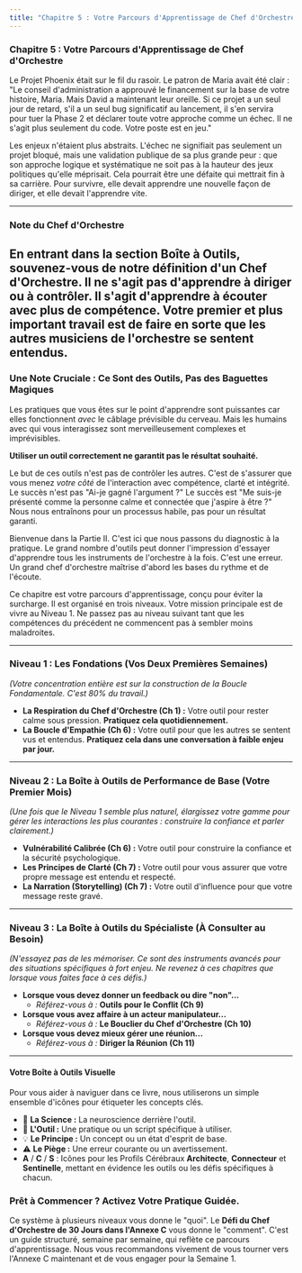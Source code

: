 ```yaml
---
title: "Chapitre 5 : Votre Parcours d'Apprentissage de Chef d'Orchestre"
---
```

### **Chapitre 5 : Votre Parcours d'Apprentissage de Chef d'Orchestre**

Le Projet Phoenix était sur le fil du rasoir. Le patron de Maria avait été clair : "Le conseil d'administration a approuvé le financement sur la base de votre histoire, Maria. Mais David a maintenant leur oreille. Si ce projet a un seul jour de retard, s'il a un seul bug significatif au lancement, il s'en servira pour tuer la Phase 2 et déclarer toute votre approche comme un échec. Il ne s'agit plus seulement du code. Votre poste est en jeu."

Les enjeux n'étaient plus abstraits. L'échec ne signifiait pas seulement un projet bloqué, mais une validation publique de sa plus grande peur : que son approche logique et systématique ne soit pas à la hauteur des jeux politiques qu'elle méprisait. Cela pourrait être une défaite qui mettrait fin à sa carrière. Pour survivre, elle devait apprendre une nouvelle façon de diriger, et elle devait l'apprendre vite.

---
### **Note du Chef d'Orchestre**

En entrant dans la section Boîte à Outils, souvenez-vous de notre définition d'un Chef d'Orchestre. Il ne s'agit pas d'apprendre à diriger ou à contrôler. Il s'agit d'apprendre à écouter avec plus de compétence. Votre premier et plus important travail est de faire en sorte que les autres musiciens de l'orchestre se sentent entendus.
---

### **Une Note Cruciale : Ce Sont des Outils, Pas des Baguettes Magiques**

Les pratiques que vous êtes sur le point d'apprendre sont puissantes car elles fonctionnent *avec* le câblage prévisible du cerveau. Mais les humains avec qui vous interagissez sont merveilleusement complexes et imprévisibles.

**Utiliser un outil correctement ne garantit pas le résultat souhaité.**

Le but de ces outils n'est pas de contrôler les autres. C'est de s'assurer que vous menez *votre côté* de l'interaction avec compétence, clarté et intégrité. Le succès n'est pas "Ai-je gagné l'argument ?" Le succès est "Me suis-je présenté comme la personne calme et connectée que j'aspire à être ?" Nous nous entraînons pour un processus habile, pas pour un résultat garanti.

Bienvenue dans la Partie II. C'est ici que nous passons du diagnostic à la pratique. Le grand nombre d'outils peut donner l'impression d'essayer d'apprendre tous les instruments de l'orchestre à la fois. C'est une erreur. Un grand chef d'orchestre maîtrise d'abord les bases du rythme et de l'écoute.

Ce chapitre est votre parcours d'apprentissage, conçu pour éviter la surcharge. Il est organisé en trois niveaux. Votre mission principale est de vivre au Niveau 1. Ne passez pas au niveau suivant tant que les compétences du précédent ne commencent pas à sembler moins maladroites.

---

### **Niveau 1 : Les Fondations (Vos Deux Premières Semaines)**
*(Votre concentration entière est sur la construction de la Boucle Fondamentale. C'est 80% du travail.)*

*   **La Respiration du Chef d'Orchestre (Ch 1) :** Votre outil pour rester calme sous pression. **Pratiquez cela quotidiennement.**
*   **La Boucle d'Empathie (Ch 6) :** Votre outil pour que les autres se sentent vus et entendus. **Pratiquez cela dans une conversation à faible enjeu par jour.**

---

### **Niveau 2 : La Boîte à Outils de Performance de Base (Votre Premier Mois)**
*(Une fois que le Niveau 1 semble plus naturel, élargissez votre gamme pour gérer les interactions les plus courantes : construire la confiance et parler clairement.)*

*   **Vulnérabilité Calibrée (Ch 6) :** Votre outil pour construire la confiance et la sécurité psychologique.
*   **Les Principes de Clarté (Ch 7) :** Votre outil pour vous assurer que votre propre message est entendu et respecté.
*   **La Narration (Storytelling) (Ch 7) :** Votre outil d'influence pour que votre message reste gravé.

---

### **Niveau 3 : La Boîte à Outils du Spécialiste (À Consulter au Besoin)**
*(N'essayez pas de les mémoriser. Ce sont des instruments avancés pour des situations spécifiques à fort enjeu. Ne revenez à ces chapitres que lorsque vous faites face à ces défis.)*

*   **Lorsque vous devez donner un feedback ou dire "non"...**
    *   *Référez-vous à :* **Outils pour le Conflit (Ch 9)**
*   **Lorsque vous avez affaire à un acteur manipulateur...**
    *   *Référez-vous à :* **Le Bouclier du Chef d'Orchestre (Ch 10)**
*   **Lorsque vous devez mieux gérer une réunion...**
    *   *Référez-vous à :* **Diriger la Réunion (Ch 11)**

---

#### **Votre Boîte à Outils Visuelle**

Pour vous aider à naviguer dans ce livre, nous utiliserons un simple ensemble d'icônes pour étiqueter les concepts clés.

*   🧠 **La Science :** La neuroscience derrière l'outil.
*   🔧 **L'Outil :** Une pratique ou un script spécifique à utiliser.
*   💡 **Le Principe :** Un concept ou un état d'esprit de base.
*   ⚠️ **Le Piège :** Une erreur courante ou un avertissement.
*   **A** / **C** / **S** : Icônes pour les Profils Cérébraux **Architecte**, **Connecteur** et **Sentinelle**, mettant en évidence les outils ou les défis spécifiques à chacun.

### **Prêt à Commencer ? Activez Votre Pratique Guidée.**

Ce système à plusieurs niveaux vous donne le "quoi". Le **Défi du Chef d'Orchestre de 30 Jours dans l'Annexe C** vous donne le "comment". C'est un guide structuré, semaine par semaine, qui reflète ce parcours d'apprentissage. Nous vous recommandons vivement de vous tourner vers l'Annexe C maintenant et de vous engager pour la Semaine 1.
      